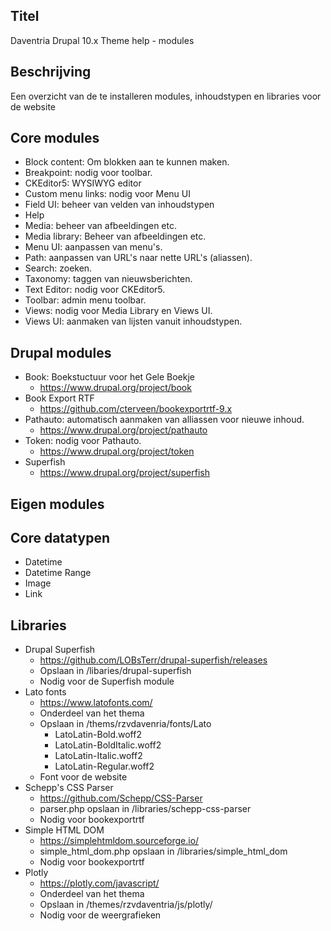 ## Titel

Daventria Drupal 10.x Theme help - modules

## Beschrijving

Een overzicht van de te installeren modules, inhoudstypen en libraries voor de website

## Core modules

- Block content: Om blokken aan te kunnen maken.
- Breakpoint: nodig voor toolbar.
- CKEditor5: WYSIWYG editor
- Custom menu links: nodig voor Menu UI
- Field UI: beheer van velden van inhoudstypen
- Help
- Media: beheer van afbeeldingen etc.
- Media library: Beheer van afbeeldingen etc.
- Menu UI: aanpassen van menu's.
- Path: aanpassen van URL's naar nette URL's (aliassen).
- Search: zoeken.
- Taxonomy: taggen van nieuwsberichten.
- Text Editor: nodig voor CKEditor5.
- Toolbar: admin menu toolbar.
- Views: nodig voor Media Library en Views UI.
- Views UI: aanmaken van lijsten vanuit inhoudstypen.

## Drupal modules

- Book: Boekstuctuur voor het Gele Boekje
  - https://www.drupal.org/project/book
- Book Export RTF
  - https://github.com/cterveen/bookexportrtf-9.x
- Pathauto: automatisch aanmaken van alliassen voor nieuwe inhoud.
  - https://www.drupal.org/project/pathauto
- Token: nodig voor Pathauto.
  - https://www.drupal.org/project/token
- Superfish
  - https://www.drupal.org/project/superfish
  
## Eigen modules

## Core datatypen

- Datetime
- Datetime Range
- Image
- Link

## Libraries

- Drupal Superfish
  - https://github.com/LOBsTerr/drupal-superfish/releases
  - Opslaan in /libaries/drupal-superfish
  - Nodig voor de Superfish module
- Lato fonts
  - https://www.latofonts.com/
  - Onderdeel van het thema
  - Opslaan in /thems/rzvdavenria/fonts/Lato
    - LatoLatin-Bold.woff2
    - LatoLatin-BoldItalic.woff2
    - LatoLatin-Italic.woff2
    - LatoLatin-Regular.woff2
  - Font voor de website
- Schepp's CSS Parser
  - https://github.com/Schepp/CSS-Parser
  - parser.php opslaan in /libraries/schepp-css-parser
  - Nodig voor bookexportrtf
- Simple HTML DOM
  - https://simplehtmldom.sourceforge.io/
  - simple_html_dom.php opslaan in /libraries/simple_html_dom
  - Nodig voor bookexportrtf
- Plotly
  - https://plotly.com/javascript/
  - Onderdeel van het thema
  - Opslaan in /themes/rzvdaventria/js/plotly/
  - Nodig voor de weergrafieken
